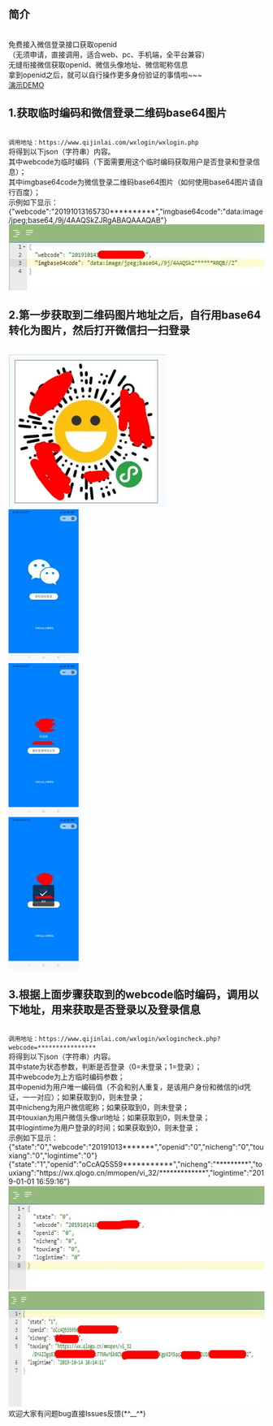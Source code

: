 <h2>简介</h2><br>
免费接入微信登录接口获取openid<br>
（无须申请，直接调用，适合web、pc、手机端，全平台兼容）<br>
无缝衔接微信获取openid、微信头像地址、微信昵称信息<br>
拿到openid之后，就可以自行操作更多身份验证的事情啦~~~<br>
<a href="https://www.dongganboy.com/wxlogin.php">演示DEMO</a><br>
<h2>1.获取临时编码和微信登录二维码base64图片</h2><br>
<code>调用地址：https://www.qijinlai.com/wxlogin/wxlogin.php</code><br>
将得到以下json（字符串）内容。<br>
其中webcode为临时编码（下面需要用这个临时编码获取用户是否登录和登录信息）；<br>
其中imgbase64code为微信登录二维码base64图片（如何使用base64图片请自行百度）；<br>
示例如下显示：<br>
{"webcode":"20191013165730**********","imgbase64code":"data:image/jpeg;base64,/9j/4AAQSkZJRgABAQAAAQAB"}<br>
<img class="alignnone size-full wp-image-327" src="https://raw.githubusercontent.com/929355193/wxopenid/master/1.jpg" alt="" width="596" height="130" /><br>
<h2>2.第一步获取到二维码图片地址之后，自行用base64转化为图片，然后打开微信扫一扫登录</h2><br>
<img class="alignnone size-full wp-image-331" src="https://raw.githubusercontent.com/929355193/wxopenid/master/2.jpg" alt="" width="310" height="302" /><br>
<img class="alignnone wp-image-332 size-medium" src="https://raw.githubusercontent.com/929355193/wxopenid/master/3.jpg" alt="" width="138" height="300" /><br>
<img class="alignnone wp-image-333 size-medium" src="https://raw.githubusercontent.com/929355193/wxopenid/master/4.jpg" alt="" width="138" height="300" /><br>
<img class="alignnone wp-image-334 size-medium" src="https://raw.githubusercontent.com/929355193/wxopenid/master/5.jpg" alt="" width="138" height="300" /><br>
<h2>3.根据上面步骤获取到的webcode临时编码，调用以下地址，用来获取是否登录以及登录信息</h2><br>
<code>调用地址：https://www.qijinlai.com/wxlogin/wxlogincheck.php?webcode=****************</code><br>
将得到以下json（字符串）内容。<br>
其中state为状态参数，判断是否登录（0=未登录；1=登录）；<br>
其中webcode为上方临时编码参数；<br>
其中openid为用户唯一编码值（不会和别人重复，是该用户身份和微信的id凭证，一一对应）；如果获取到0，则未登录；<br>
其中nicheng为用户微信昵称；如果获取到0，则未登录；<br>
其中touxian为用户微信头像url地址；如果获取到0，则未登录；<br>
其中logintime为用户登录的时间；如果获取到0，则未登录；<br>
示例如下显示：<br>
{"state":"0","webcode":"20191013*******","openid":"0","nicheng":"0","touxiang":"0","logintime":"0"}<br>
{"state":"1","openid":"oCcAQ5S59***********","nicheng":"*********","touxiang":"https://wx.qlogo.cn/mmopen/vi_32/*************","logintime":"2019-01-01 16:59:16"}<br>
<img class="alignnone size-full wp-image-328" src="https://raw.githubusercontent.com/929355193/wxopenid/master/6.jpg" alt="" width="625" height="205" /> <img class="alignnone size-full wp-image-329" src="https://raw.githubusercontent.com/929355193/wxopenid/master/7.jpg" alt="" width="794" height="227" /><br>
欢迎大家有问题bug直接Issues反馈(*^__^*)
